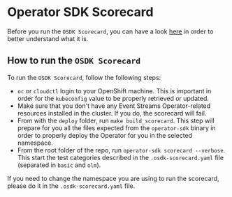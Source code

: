 # Operator SDK Scorecard

Before you run the `OSDK Scorecard`, you can have a look [here](https://github.com/operator-framework/operator-sdk/blob/master/doc/test-framework/scorecard.md#running-the-scorecard-with-an-olm-managed-operator) in order to better understand what it is.

## How to run the `OSDK Scorecard`

To run the `OSDK Scorecard`, follow the following steps:

- `oc` or `cloudctl` login to your OpenShift machine. This is important in order for the `kubeconfig` value to be properly retrieved or updated.
- Make sure that you don't have any Event Streams Operator-related resources installed in the cluster. If you do, the scorecard will fail.
- From with the `deploy` folder, run `make build_scorecard`. This step will prepare for you all the files expected from the `operator-sdk` binary in order to properly deploy the Operator for you in the selected namespace.
- From the root folder of the repo, run `operator-sdk scorecard --verbose`. This start the test categories described in the `.osdk-scorecard.yaml` file (separated in `basic` and `olm`).

If you need to change the namespace you are using to run the scorecard, please do it in the `.osdk-scorecard.yaml` file.